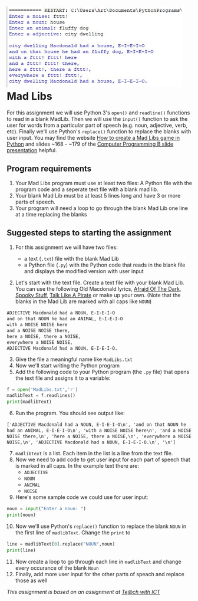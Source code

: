 ![](MadLibs.JPG)    
Mad Libs
========
For this assignment we will use Python 3's `open()` and `readline()` functions to read in a blank MadLib. Then we will use the `input()` function to ask the user for words from a particular part of speech (e.g. noun, adjective, verb, etc). Finally we'll use Python's `replace()` function to replace the blanks with user input. You may find the website [How to create a Mad Libs game in Python](https://www.teachwithict.com/mad_libs.html) and slides ~168 - ~179 of the [Computer Programming B slide presentation](https://docs.google.com/presentation/d/1bZI-LdwErEXQETAUeHeGOXOwrISVvKMGLxfJEabJ66U/edit?usp=sharing) helpful.

Program requirements
------------------------------------------
1. Your Mad Libs program must use at least two files: A Python file with the program code and a seperate text file with a blank mad lib.
2. Your blank Mad Lib must be at least 5 lines long and have 3 or more parts of speech.
2. Your program will need a loop to go through the blank Mad Lib one line at a time replacing the blanks

Suggested steps to starting the assignment
------------------------------------------
1. For this assignment we will have two files:
    * a text (`.txt`) file with the blank Mad Lib
    * a Python file (`.py`) with the Python code that reads in the blank file and displays the modified version with user input
   
2. Let's start with the text file. Create a text file with your blank Mad Lib. You can use the following Old Macdonald lyrics, [Afraid Of The Dark](AfraidOfTheDark.txt),  [Spooky Stuff](SpookyStuff.txt), [Talk Like A Pirate](TalkLikeAPirate.txt) or make up your own. (Note that the blanks in the Mad Lib are marked with all caps like `NOUN`)
```text
ADJECTIVE Macdonald had a NOUN, E-I-E-I-O
and on that NOUN he had an ANIMAL, E-I-E-I-O
with a NOISE NOISE here
and a NOISE NOISE there,
here a NOISE, there a NOISE,
everywhere a NOISE NOISE,
ADJECTIVE Macdonald had a NOUN, E-I-E-I-O.
```
3. Give the file a meaningful name like `MadLibs.txt`
4. Now we'll start writing the Python program
5. Add the following code to your Python program (the `.py` file) that opens the text file and assigns it to a variable:
```Python
f = open('MadLibs.txt','r')
madlibText = f.readlines()
print(madlibText)
```
6. Run the program. You should see output like:
```
['ADJECTIVE Macdonald had a NOUN, E-I-E-I-O\n', 'and on that NOUN he had an ANIMAL, E-I-E-I-O\n', 'with a NOISE NOISE here\n', 'and a NOISE NOISE there,\n', 'here a NOISE, there a NOISE,\n', 'everywhere a NOISE NOISE,\n', 'ADJECTIVE Macdonald had a NOUN, E-I-E-I-O.\n', '\n']
```
7. `madlibText` is a list. Each item in the list is a line from the text file.
8. Now we need to add code to get user input for each part of speech that is marked in all caps. In the example text there are:
   * `ADJECTIVE`
   * `NOUN`
   * `ANIMAL`
   * `NOISE`
9. Here's some sample code we could use for user input:
```Python
noun = input("Enter a noun: ")
print(noun)
```
10. Now we'll use Python's `replace()` function to replace the blank `NOUN` in the first line of `madlibText`. Change the `print` to
```Python
line = madlibText[0].replace("NOUN",noun)
print(line)
```
11. Now create a loop to go through each line in `madlibText` and change every occurance of the blank `Noun`
12. Finally, add more user input for the other parts of speach and replace those as well

*This assignment is based on an assignment at [Te@ch with ICT](https://www.teachwithict.com/mad_libs.html)*
